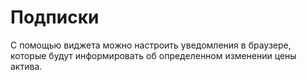 # Подписки 
С помощью виджета можно настроить уведомления в браузере, которые будут информировать об определенном изменении цены актива. 
